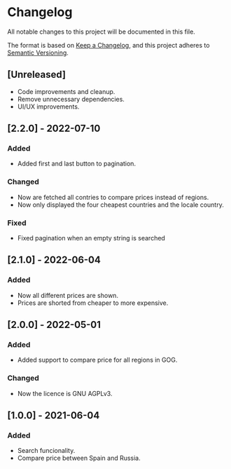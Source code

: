 # Changelog

All notable changes to this project will be documented in this file.

The format is based on [Keep a Changelog](https://keepachangelog.com/en/1.0.0/),
and this project adheres to [Semantic Versioning](https://semver.org/spec/v2.0.0.html).

## [Unreleased]

- Code improvements and cleanup.
- Remove unnecessary dependencies.
- UI/UX improvements.

## [2.2.0] - 2022-07-10

### Added

- Added first and last button to pagination.

### Changed

- Now are fetched all contries to compare prices instead of regions.
- Now only displayed the four cheapest countries and the locale country.

### Fixed

- Fixed pagination when an empty string is searched

## [2.1.0] - 2022-06-04

### Added

- Now all different prices are shown.
- Prices are shorted from cheaper to more expensive.

## [2.0.0] - 2022-05-01

### Added

- Added support to compare price for all regions in GOG.

### Changed

- Now the licence is GNU AGPLv3.

## [1.0.0] - 2021-06-04

### Added

- Search funcionality.
- Compare price between Spain and Russia.
